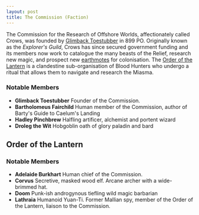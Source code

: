 ```yaml
---
layout: post
title: The Commission (Faction)
---
```


The Commission for the Research of Offshore Worlds, affectionately called Crows, was founded by [Glimback Toestubber]() in 899 PO. Originally known as the *Explorer's Guild*, Crows has since secured government funding and its members now work to catalogue the many beasts of the Relief, research new magic, and prospect new [earthmotes]() for colonisation. The [Order of the Lantern]() is a clandestine sub-organisation of Blood Hunters who undergo a ritual that allows them to navigate and research the Miasma.

### Notable Members

- **Glimback Toestubber** Founder of the Commission.
- **Bartholomeus Fairchild** Human member of the Commission, author of Barty's Guide to Caelum's Landing
- **Hadley Pinchbrew** Halfling artificer, alchemist and portent wizard
- **Droleg the Wit** Hobgoblin oath of glory paladin and bard

## Order of the Lantern

### Notable Members

- **Adelaide Burkhart** Human chief of the Commission.
- **Corvus** Secretive, masked wood elf. Arcane archer with a wide-brimmed hat.
- **Doom** Punk-ish androgynous tiefling wild magic barbarian
- **Lathraia** Humanoid Yuan-Ti. Former Mallian spy, member of the Order of the Lantern, liaison to the Commission.
